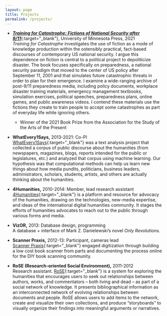 ```yaml
---
layout: page
title: Projects
permalink: /projects/
---
```

- [**_Training for Catastrophe: Fictions of National Security after 9/11_**](https://www.upress.umn.edu/book-division/books/training-for-catastrophe){:target="_blank"}, University of Minnesota Press, 2021<br/>
_Training for Catastrophe_  investigates the use of fiction as a mode of knowledge production within the ostensibly practical, fact-based discourses of contemporary US national security. I argue this dependence on fiction is central to a political project to depoliticize disaster. The book focuses specifically on preparedness, a national security paradigm that moved to the center of US policy after September 11, 2001 and that simulates future catastrophic threats in order to plan for their emergence. I examine a wide-ranging archive of post-9/11 preparedness media, including policy documents, workplace disaster training materials, emergency management textbooks, simulation exercises, political speeches, preparedness plans, online games, and public awareness videos. I contend these materials use the fictions they create to train people to accept some catastrophes as part of everyday life while ignoring others.
    * Winner of the 2021 Book Prize from the Association for the Study of the Arts of the Present

- **WhatEvery1Says,** 2013-2021: Co-PI<br/>
[WhatEvery1Says](http://we1s.ucsb.edu){:target="_blank"} was a text analysis project that collected a corpus of public discourse about the humanities (from newspapers, magazines, blogs, reports intended for the public or legislatures, etc.) and analyzed that corpus using machine learning. Our hypothesis was that computational methods can help us learn new things about how media pundits, politicians, business leaders, administrators, scholars, students, artists, and others are actually thinking about the humanities.

- **4Humanities,** 2010-2014: Member, lead research assistant<br/>
[4Humanities](http://4humanities.org){:target="_blank"} is a platform and resource for advocacy of the humanities, drawing on the technologies, new-media expertise, and ideas of the international digital humanities community. It stages the efforts of humanities advocates to reach out to the public through various forms and media.

- **VizOR,** 2013: Database design, programming<br/>
A database + interface of Mark Z. Danielewski’s novel _Only Revolutions_.

- **Scanner Praxis,** 2012-13: Participant, cameras lead<br/>
[Scanner Praxis](https://transcriptions.english.ucsb.edu/scanner-praxis){:target="_blank"} engaged digitization through building a low cost book scanner from parts and documenting the process online for the DIY book scanning community.

- **RoSE (Research-oriented Social Environment),** 2011-2012<br/>
Research assistant. [RoSE](http://rose.english.ucsb.edu){:target="_blank"} is a system for exploring the humanities that encourages users to seek out relationships between authors, works, and commentators – both living and dead – as part of a social network of knowledge. It presents bibliographical information as an interconnected network of evolving relationships between documents and people. RoSE allows users to add items to the network, create and visualize their own collections, and produce “storyboards” to visually organize their findings into meaningful arguments or narratives.
